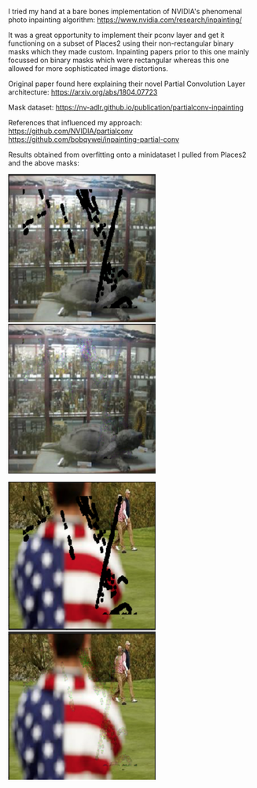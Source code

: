 I tried my hand at a bare bones implementation of NVIDIA's phenomenal photo inpainting algorithm: https://www.nvidia.com/research/inpainting/

It was a great opportunity to implement their pconv layer and get it functioning on a subset of Places2 using their non-rectangular binary masks which they made custom. Inpainting papers prior to this one mainly focussed on binary masks which were rectangular whereas this one allowed for more sophisticated image distortions.

Original paper found here explaining their novel Partial Convolution Layer architecture: https://arxiv.org/abs/1804.07723

Mask dataset: https://nv-adlr.github.io/publication/partialconv-inpainting

References that influenced my approach:
https://github.com/NVIDIA/partialconv
https://github.com/bobqywei/inpainting-partial-conv

Results obtained from overfitting onto a minidataset I pulled from Places2 and the above masks:
<p float="left">
  <img src="/results/p11.png" width="300" />
  <img src="/results/p12.png" width="300" />
</p>
<p float="left">
  <img src="/results/p21.png" width="300" />
  <img src="/results/p22.png" width="300" />
</p>
